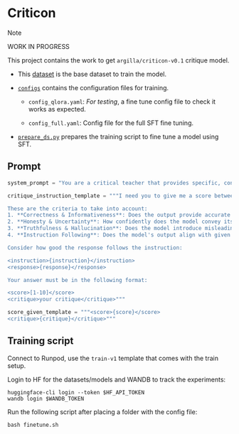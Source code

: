 # Criticon

> [!NOTE]
> WORK IN PROGRESS

This project contains the work to get `argilla/criticon-v0.1` critique model.

- This [dataset](https://huggingface.co/datasets/argilla/ultrafeedback-critique) is the base dataset to train the model.

- [`configs`](./configs/) contains the configuration files for training.

    - `config_qlora.yaml`: *For testing*, a fine tune config file to check it works as expected.

    - `config_full.yaml`: Config file for the full SFT fine tuning.

- [`prepare_ds.py`](./prepare_ds.py) prepares the training script to fine tune a model using SFT.

## Prompt

```python
system_prompt = "You are a critical teacher that provides specific, concise and constructive feedback in plain language, avoid giving me the reference response."

critique_instruction_template = """I need you to give me a score between 1 and 10, where 1 is the worst and 10 is the best, and a critique to show the reason for such a score.

These are the criteria to take into account:
1. **Correctness & Informativeness**: Does the output provide accurate and helpful information?
2. **Honesty & Uncertainty**: How confidently does the model convey its information, and does it express uncertainty appropriately?
3. **Truthfulness & Hallucination**: Does the model introduce misleading or fabricated details?
4. **Instruction Following**: Does the model's output align with given instructions and the user's intent?

Consider how good the response follows the instruction:

<instruction>{instruction}</instruction>
<response>{response}</response>

Your answer must be in the following format:

<score>[1-10]</score>
<critique>your critique</critique>"""

score_given_template = """<score>{score}</score>
<critique>{critique}</critique>"""
```

## Training script

Connect to Runpod, use the `train-v1` template that comes with the train setup.

Login to HF for the datasets/models and WANDB to track the experiments:

```console
huggingface-cli login --token $HF_API_TOKEN
wandb login $WANDB_TOKEN
```

Run the following script after placing a folder with the config file:

```console
bash finetune.sh
```

